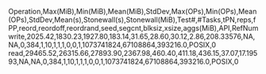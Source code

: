 Operation,Max(MiB),Min(MiB),Mean(MiB),StdDev,Max(OPs),Min(OPs),Mean(OPs),StdDev,Mean(s),Stonewall(s),Stonewall(MiB),Test#,#Tasks,tPN,reps,fPP,reord,reordoff,reordrand,seed,segcnt,blksiz,xsize,aggs(MiB),API,RefNum
write,2025.42,1830.23,1927.80,183.14,31.65,28.60,30.12,2.86,208.33576,NA,NA,0,384,1,10,1,1,1,0,0,1,1073741824,67108864,393216.0,POSIX,0
read,29465.52,26315.66,27893.90,2367.98,460.40,411.18,436.15,37.07,17.19593,NA,NA,0,384,1,10,1,1,1,0,0,1,1073741824,67108864,393216.0,POSIX,0
